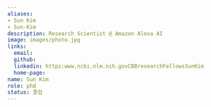 ```yaml
---
aliases:
- Sun Kim
- Sun-Kim
description: Research Scientist @ Amazon Alexa AI
image: images/photo.jpg
links:
  email: 
  github: 
  linkedin: https:www.ncbi.nlm.nih.govCBBresearchFellowsSunKim
  home-page: 
name: Sun Kim
role: phd
status: 졸업
---
```

